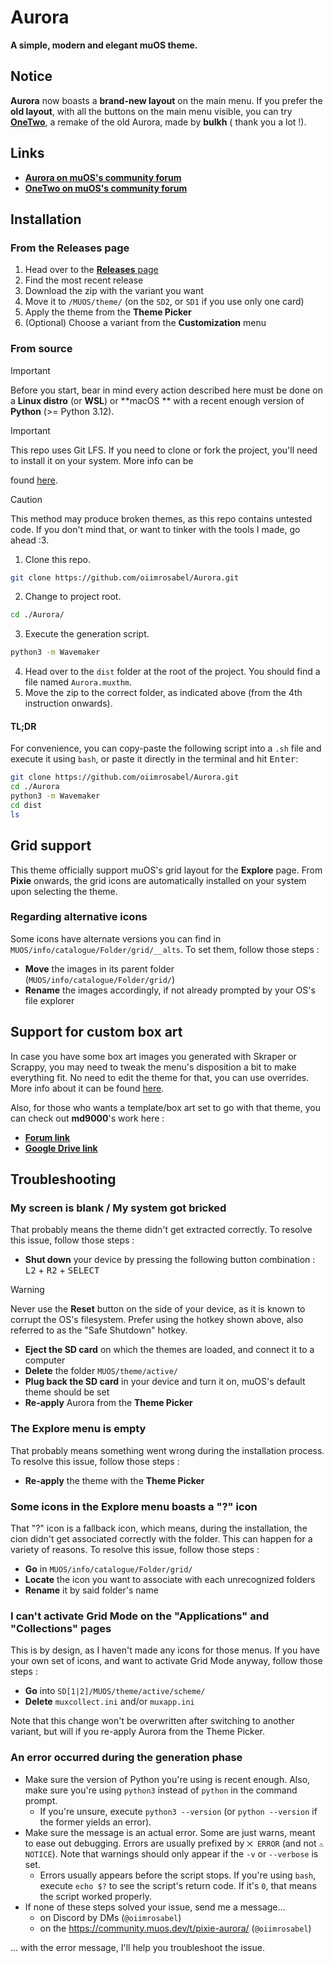 # Aurora

**A simple, modern and elegant muOS theme.**

## Notice

**Aurora** now boasts a **brand-new layout** on the main menu. If you prefer the **old layout**, with all the buttons on
the main
menu visible, you can try [**OneTwo**](https://github.com/bulkh/OneTwo), a remake of the old Aurora, made by **bulkh** (
thank you a lot !).

## Links

- [**Aurora on muOS's community forum**](https://community.muos.dev/t/pixie-aurora/)
- [**OneTwo on muOS's community forum**](https://community.muos.dev/t/pixie-onetwo/)

## Installation

### From the **Releases** page

1. Head over to the [**Releases** page](https://github.com/oiimrosabel/Aurora/releases)
2. Find the most recent release
3. Download the zip with the variant you want
4. Move it to `/MUOS/theme/` (on the `SD2`, or `SD1` if you use only one card)
5. Apply the theme from the **Theme Picker**
6. (Optional) Choose a variant from the **Customization** menu

### From source

> [!IMPORTANT]
> Before you start, bear in mind every action described here must be done on a **Linux distro** (or **WSL**) or **macOS
** with a recent enough version of **Python** (>= Python 3.12).

> [!IMPORTANT]
> This repo uses Git LFS. If you need to clone or fork the project, you'll need to install it on your system. More info
> can be
>
found [here](https://docs.github.com/en/repositories/working-with-files/managing-large-files/installing-git-large-file-storage).

> [!CAUTION]
> This method may produce broken themes, as this repo contains untested code. If you don't mind that, or want to tinker
> with the tools I made, go ahead :3.

1. Clone this repo.

```bash
git clone https://github.com/oiimrosabel/Aurora.git
```

2. Change to project root.

```bash
cd ./Aurora/
```

3. Execute the generation script.

```bash
python3 -m Wavemaker
```

4. Head over to the `dist` folder at the root of the project. You should find a file named `Aurora.muxthm`.
5. Move the zip to the correct folder, as indicated above (from the 4th instruction onwards).

#### TL;DR

For convenience, you can copy-paste the following script into a `.sh` file and execute it using `bash`, or paste it
directly in the terminal and hit <kbd>Enter</kbd>:

```bash
git clone https://github.com/oiimrosabel/Aurora.git
cd ./Aurora
python3 -m Wavemaker
cd dist
ls
```

## Grid support

This theme officially support muOS's grid layout for the **Explore** page. From **Pixie** onwards, the grid icons are
automatically installed on your system upon selecting the theme.

### Regarding alternative icons

Some icons have alternate versions you can find in `MUOS/info/catalogue/Folder/grid/__alts`. To set them, follow those
steps :

- **Move** the images in its parent folder (`MUOS/info/catalogue/Folder/grid/`)
- **Rename** the images accordingly, if not already prompted by your OS's file explorer

## Support for custom box art

In case you have some box art images you generated with Skraper or Scrappy, you may need to tweak the menu's disposition
a bit to make everything fit. No need to edit the theme for that, you can use overrides. More info about it can be
found [here](https://muos.dev/help/artwork#theme-overrides-for-artwork).

Also, for those who wants a template/box art set to go with that theme, you can check out **md9000**'s work here :

- [**Forum link**](https://community.muos.dev/t/custom-full-screen-box-art-for-aurora-theme-psx-gba-gbc-arcade/219)
- [**Google Drive link**](https://drive.google.com/drive/folders/169m7HGCJHYHG8wPEBulqniYe066Gieqg?usp=sharing)

## Troubleshooting

### My screen is blank / My system got bricked

That probably means the theme didn't get extracted correctly. To resolve this issue, follow those steps :

- **Shut down** your device by pressing the following button combination : <kbd>L2</kbd> + <kbd>R2</kbd> + <kbd>
  SELECT</kbd>

> [!WARNING]
> Never use the **Reset** button on the side of your device, as it is known to corrupt the OS's filesystem. Prefer using
> the hotkey shown above, also referred to as the "Safe Shutdown" hotkey.

- **Eject the SD card** on which the themes are loaded, and connect it to a computer
- **Delete** the folder `MUOS/theme/active/`
- **Plug back the SD card** in your device and turn it on, muOS's default theme should be set
- **Re-apply** Aurora from the **Theme Picker**

### The **Explore** menu is empty

That probably means something went wrong during the installation process. To resolve this issue, follow those steps :

- **Re-apply** the theme with the **Theme Picker**

### Some icons in the **Explore** menu boasts a "?" icon

That "?" icon is a fallback icon, which means, during the installation, the cion didn't get associated correctly with
the folder. This can happen for a variety of reasons. To resolve this issue, follow those steps :

- **Go** in `MUOS/info/catalogue/Folder/grid/`
- **Locate** the icon you want to associate with each unrecognized folders
- **Rename** it by said folder's name

### I can't activate Grid Mode on the "Applications" and "Collections" pages

This is by design, as I haven't made any icons for those menus. If you have your own set of icons, and want to activate
Grid Mode anyway, follow those steps :

- **Go** into `SD[1|2]/MUOS/theme/active/scheme/`
- **Delete** `muxcollect.ini` and/or `muxapp.ini`

Note that this change won't be overwritten after switching to another variant, but will if you re-apply Aurora from the
Theme Picker.

### An error occurred during the generation phase

- Make sure the version of Python you're using is recent enough. Also, make sure you're using `python3` instead of
  `python` in the command prompt.
    - If you're unsure, execute `python3 --version` (or `python --version` if the former yields an error).
- Make sure the message is an actual error. Some are just warns, meant to ease out debugging. Errors are usually
  prefixed by `⨉ ERROR` (and not `⚠ NOTICE`). Note that warnings should only appear if the `-v` or `--verbose` is set.
    - Errors usually appears before the script stops. If you're using `bash`, execute `echo $?` to see the script's
      return code. If it's `0`, that means the script worked properly.
- If none of these steps solved your issue, send me a message...
    - on Discord by DMs (`@oiimrosabel`)
    - on the https://community.muos.dev/t/pixie-aurora/ (`@oiimrosabel`)

... with the error message, I'll help you troubleshoot the issue.
